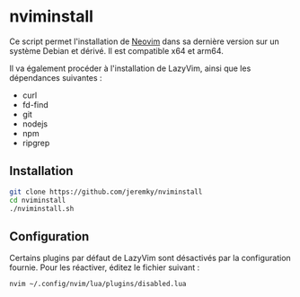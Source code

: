 # nviminstall

Ce script permet l'installation de [Neovim](https://neovim.io/) dans sa dernière version sur un système Debian et dérivé. Il est compatible x64 et arm64.

Il va également procéder à l'installation de LazyVim, ainsi que les dépendances suivantes : 

- curl
- fd-find
- git
- nodejs
- npm
- ripgrep

## Installation

```bash
git clone https://github.com/jeremky/nviminstall
cd nviminstall
./nviminstall.sh
```

## Configuration

Certains plugins par défaut de LazyVim sont désactivés par la configuration fournie. Pour les réactiver, éditez le fichier suivant :

```bash
nvim ~/.config/nvim/lua/plugins/disabled.lua
```
